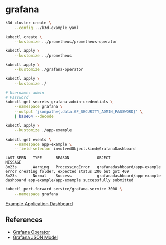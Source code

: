 # grafana

```sh
k3d cluster create \
    --config ../k3d-example.yaml

kubectl create \
    --kustomize ../prometheus/prometheus-operator

kubectl apply \
    --kustomize ../prometheus

kubectl apply \
    --kustomize ./grafana-operator

kubectl apply \
    --kustomize ./
```

```sh
# Username: admin
# Password
kubectl get secrets grafana-admin-credentials \
    --namespace grafana \
    --output 'jsonpath={.data.GF_SECURITY_ADMIN_PASSWORD}' \
    | base64 --decode
```

```sh
kubectl apply \
    --kustomize ./app-example
```

```sh
kubectl get events \
    --namespace app-example \
    --field-selector involvedObject.kind=GrafanaDashboard
```

```
LAST SEEN   TYPE      REASON            OBJECT                         MESSAGE
8m23s       Warning   ProcessingError   grafanadashboard/app-example   error creating folder, expected status 200 but got 409
8m23s       Normal    Success           grafanadashboard/app-example   dashboard app-example/app-example successfully submitted
```

```sh
kubectl port-forward service/grafana-service 3000 \
    --namespace grafana
```

[Example Application Dashboard](http://localhost:3000/d/6ef68b176e/example-application?orgId=1&refresh=5s)

## References

* [Grafana Operator](https://github.com/grafana-operator/grafana-operator)
* [Grafana JSON Model](https://grafana.com/docs/grafana/v9.0/dashboards/json-model/)
